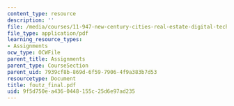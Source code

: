 ```yaml
---
content_type: resource
description: ''
file: /media/courses/11-947-new-century-cities-real-estate-digital-technology-and-design-fall-2004/9f5d750ea4360448155c25d6e97ad235_foutz_final.pdf
file_type: application/pdf
learning_resource_types:
- Assignments
ocw_type: OCWFile
parent_title: Assignments
parent_type: CourseSection
parent_uid: 7939cf8b-869d-6f59-7906-4f9a383b7d53
resourcetype: Document
title: foutz_final.pdf
uid: 9f5d750e-a436-0448-155c-25d6e97ad235
---
```

